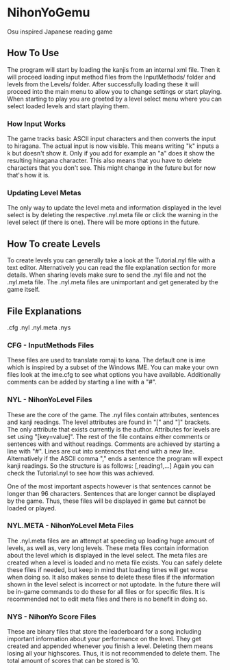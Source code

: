 # NihonYoGemu
Osu inspired Japanese reading game

## How To Use

The program will start by loading the kanjis from an internal xml file. Then it will proceed loading input method files from the InputMethods/ folder and levels from the Levels/ folder.
After successfully loading these it will proceed into the main menu to allow you to change settings or start playing.
When starting to play you are greeted by a level select menu where you can select loaded levels and start playing them.

### How Input Works
The game tracks basic ASCII input characters and then converts the input to hiragana. The actual input is now visible.
This means writing "k" inputs a k but doesn't show it. Only if you add for example an "a" does it show the resulting hiragana character.
This also means that you have to delete characters that you don't see. This might change in the future but for now that's how it is.

### Updating Level Metas

The only way to update the level meta and information displayed in the level select is by deleting the respective .nyl.meta file or click the warning in the level select (if there is one).
There will be more options in the future.

## How To create Levels

To create levels you can generally take a look at the Tutorial.nyl file with a text editor.
Alternatively you can read the file explanation section for more details.
When sharing levels make sure to send the .nyl file and not the .nyl.meta file.
The .nyl.meta files are unimportant and get generated by the game itself.

## File Explanations

.cfg
.nyl
.nyl.meta
.nys

### CFG - InputMethods Files

These files are used to translate romaji to kana. The default one is ime which is inspired by a subset of the Windows IME.
You can make your own files look at the ime.cfg to see what options you have available.
Additionally comments can be added by starting a line with a "\#".

### NYL - NihonYoLevel Files

These are the core of the game. The .nyl files contain attributes, sentences and kanji readings.
The level attributes are found in "\[" and "\]" brackets. The only attribute that exists currently is the author.
Attributes for levels are set using "\[key=value\]". The rest of the file contains either comments or sentences with and without readings.
Comments are achieved by starting a line with "\#".
Lines are cut into sentences that end with a new line. Alternatively if the ASCII comma "," ends a sentence the program will expect kanji readings.
So the structure is as follows:
<sentence>\[,reading1,...]
Again you can check the Tutorial.nyl to see how this was achieved.

One of the most important aspects however is that sentences cannot be longer than 96 characters. Sentences that are longer cannot be displayed by the game.
Thus, these files will be displayed in game but cannot be loaded or played.

### NYL.META - NihonYoLevel Meta Files

The .nyl.meta files are an attempt at speeding up loading huge amount of levels, as well as, very long levels.
These meta files contain information about the level which is displayed in the level select. The meta files are created when a level is loaded and no meta file exists.
You can safely delete these files if needed, but keep in mind that loading times will get worse when doing so.
It also makes sense to delete these files if the information shown in the level select is incorrect or not uptodate.
In the future there will be in-game commands to do these for all files or for specific files.
It is recommended not to edit meta files and there is no benefit in doing so.
  
### NYS - NihonYo Score Files

These are binary files that store the leaderboard for a song including important information about your performance on the level.
They get created and appended whenever you finish a level.
Deleting them means losing all your highscores. Thus, it is not recommended to delete them. The total amount of scores that can be stored is 10.

